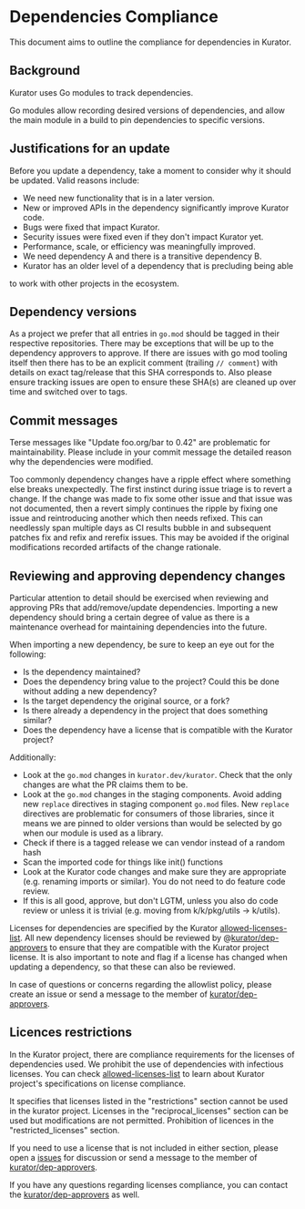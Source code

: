 # Dependencies Compliance

This document aims to outline the compliance for dependencies in Kurator.

## Background

Kurator uses Go modules to track dependencies.

Go modules allow recording desired versions of dependencies, and allow the main
module in a build to pin dependencies to specific versions.

## Justifications for an update

Before you update a dependency, take a moment to consider why it should be updated. Valid reasons include:

- We need new functionality that is in a later version.
- New or improved APIs in the dependency significantly improve Kurator code.
- Bugs were fixed that impact Kurator.
- Security issues were fixed even if they don't impact Kurator yet.
- Performance, scale, or efficiency was meaningfully improved.
- We need dependency A and there is a transitive dependency B.
- Kurator has an older level of a dependency that is precluding being able

to work with other projects in the ecosystem.

## Dependency versions

As a project we prefer that all entries in `go.mod` should be tagged in their respective repositories.
There may be exceptions that will be up to the dependency approvers to approve.
If there are issues with go mod tooling itself then there has to be an explicit comment (trailing `// comment`) with details on exact tag/release that this SHA corresponds to.
Also please ensure tracking issues are open to ensure these SHA(s) are cleaned up over time and switched over to tags.

## Commit messages

Terse messages like "Update foo.org/bar to 0.42" are problematic for maintainability.
Please include in your commit message the detailed reason why the dependencies were modified.

Too commonly dependency changes have a ripple effect where something else breaks unexpectedly.
The first instinct during issue triage is to revert a change.
If the change was made to fix some other issue and that issue was not documented, then a revert simply continues the ripple by fixing one issue and reintroducing another which then needs refixed.
This can needlessly span multiple days as CI results bubble in and subsequent patches fix and refix and rerefix issues.
This may be avoided if the original modifications recorded artifacts of the change rationale.

## Reviewing and approving dependency changes

Particular attention to detail should be exercised when reviewing and approving
PRs that add/remove/update dependencies. Importing a new dependency should bring
a certain degree of value as there is a maintenance overhead for maintaining
dependencies into the future.

When importing a new dependency, be sure to keep an eye out for the following:

- Is the dependency maintained?
- Does the dependency bring value to the project? Could this be done without
  adding a new dependency?
- Is the target dependency the original source, or a fork?
- Is there already a dependency in the project that does something similar?
- Does the dependency have a license that is compatible with the Kurator
  project?

Additionally:

- Look at the `go.mod` changes in `kurator.dev/kurator`.
  Check that the only changes are what the PR claims them to be.
- Look at the `go.mod` changes in the staging components.
  Avoid adding new `replace` directives in staging component `go.mod` files.
  New `replace` directives are problematic for consumers of those libraries,
  since it means we are pinned to older versions than would be selected by go
  when our module is used as a library.
- Check if there is a tagged release we can vendor instead of a random hash
- Scan the imported code for things like init() functions
- Look at the Kurator code changes and make sure they are appropriate
  (e.g. renaming imports or similar). You do not need to do feature code review.
- If this is all good, approve, but don't LGTM, unless you also do code review
  or unless it is trivial (e.g. moving from k/k/pkg/utils -> k/utils).

Licenses for dependencies are specified by the Kurator [allowed-licenses-list](/common/config/license-lint.yaml).
All new dependency licenses should be reviewed by @[kurator/dep-approvers] to ensure that they
are compatible with the Kurator project license. It is also important to note
and flag if a license has changed when updating a dependency, so that these can
also be reviewed.

In case of questions or concerns regarding the allowlist policy, please create
an issue or send a message to the member of [kurator/dep-approvers].

## Licences restrictions

In the Kurator project, there are compliance requirements for the licenses of dependencies used. We prohibit the use of dependencies with infectious licenses. You can check [allowed-licenses-list](/common/config/license-lint.yaml) to learn about Kurator project's specifications on license compliance.

It specifies that licenses listed in the "restrictions" section cannot be used in the kurator project. Licenses in the "reciprocal_licenses" section can be used but modifications are not permitted. Prohibition of licences in the "restricted_licenses" section.

If you need to use a license that is not included in either section, please open a [issues](https://github.com/kurator-dev/kurator/issues) for discussion or send a message to the member of [kurator/dep-approvers].

If you have any questions regarding licenses compliance, you can contact the [kurator/dep-approvers] as well.

[kurator/dep-approvers]: dep-approvers.md
